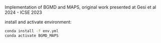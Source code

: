 Implementation of BGMD and MAPS, original work presented at Gesi et al 2024 - ICSE 2023

install and activate environment:
```bash
conda install -f env.yml
conda activate BGMD_MAPS
```

